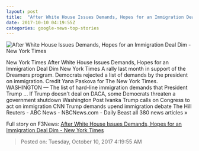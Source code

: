 ```yaml
---
layout: post
title:  "After White House Issues Demands, Hopes for an Immigration Deal Dim - New York Times"
date: 2017-10-10 04:19:55Z
categories: google-news-top-stories
---
```


![After White House Issues Demands, Hopes for an Immigration Deal Dim - New York Times](https://static01.nyt.com/images/2017/10/10/us/10dc-immig1/10dc-immig1-facebookJumbo.jpg)

New York Times After White House Issues Demands, Hopes for an Immigration Deal Dim New York Times A rally last month in support of the Dreamers program. Democrats rejected a list of demands by the president on immigration. Credit Yana Paskova for The New York Times. WASHINGTON — The list of hard-line immigration demands that President Trump ... If Trump doesn't deal on DACA, some Democrats threaten a government shutdown Washington Post Ivanka Trump calls on Congress to act on immigration CNN Trump demands upend immigration debate The Hill Reuters - ABC News - NBCNews.com - Daily Beast all 380 news articles »


Full story on F3News: [After White House Issues Demands, Hopes for an Immigration Deal Dim - New York Times](http://www.f3nws.com/n/YbNCM)

> Posted on: Tuesday, October 10, 2017 4:19:55 AM
